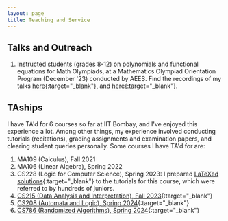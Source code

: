 ```yaml
---
layout: page
title: Teaching and Service
---
```


## Talks and Outreach
1. Instructed students (grades 8-12) on polynomials and functional equations for Math Olympiads, at a Mathematics Olympiad Orientation Program (December '23) conducted by AEES. Find the recordings of my talks [here](https://www.youtube.com/watch?v=wlj1LZDXABU){:target="_blank"}, and [here](https://www.youtube.com/watch?v=Y1wt6IJM9io){:target="_blank"}.


## TAships
I have TA'd for 6 courses so far at IIT Bombay, and I've enjoyed this experience a lot. Among other things, my experience involved conducting tutorials (recitations), grading assignments and examination papers, and clearing student queries personally. Some courses I have TA'd for are:
1. MA109 (Calculus), Fall 2021
2. MA106 (Linear Algebra), Spring 2022
3. CS228 (Logic for Computer Science), Spring 2023: I prepared [LaTeXed solutions](https://github.com/arponbasu/CS228_Tut_Solutions){:target="_blank"} to the tutorials for this course, which were referred to by hundreds of juniors.
4. [CS215 (Data Analysis and Interpretation), Fall 2023](https://www.cse.iitb.ac.in/~ajitvr/CS215_Fall2023/){:target="_blank"} 
5. [CS208 (Automata and Logic), Spring 2024](https://www.cse.iitb.ac.in/~supratik/courses/cs208/index.html){:target="_blank"}
6. [CS786 (Randomized Algorithms), Spring 2024](https://sites.google.com/view/kumarakash/teaching/cs-786-randomized-algorithms?authuser=0){:target="_blank"}


